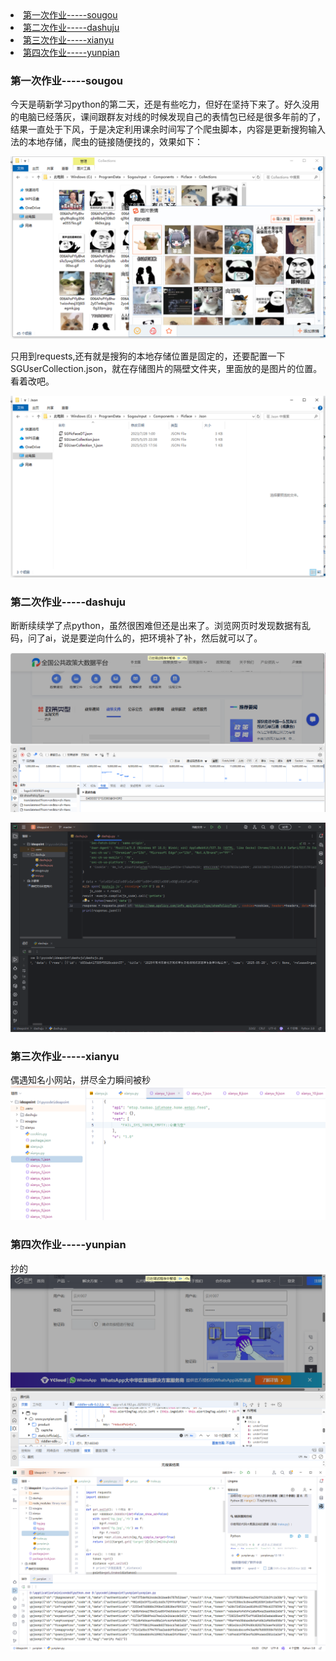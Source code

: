 <div align="left">
  <li><a href="#第一次作业-----sougou">第一次作业-----sougou</a></li>
  <li><a href="#第二次作业-----dashuju">第二次作业-----dashuju</a></li>
  <li><a href="#第三次作业-----xianyu">第三次作业-----xianyu</a></li>
  <li><a href="#第四次作业-----yunpian">第四次作业-----yunpian</a></li>
</div>

### 第一次作业-----sougou
今天是萌新学习python的第二天，还是有些吃力，但好在坚持下来了。好久没用的电脑已经落灰，课间跟群友对线的时候发现自己的表情包已经是很多年前的了，结果一直处于下风，于是决定利用课余时间写了个爬虫脚本，内容是更新搜狗输入法的本地存储，爬虫的链接随便找的，效果如下：


![截图](./sougou/1.png)  


只用到requests,还有就是搜狗的本地存储位置是固定的，还要配置一下SGUserCollection.json，就在存储图片的隔壁文件夹，里面放的是图片的位置。看着改吧。


![截图](./sougou/2.png)



### 第二次作业-----dashuju
断断续续学了点python，虽然很困难但还是出来了。浏览网页时发现数据有乱码，问了ai，说是要逆向什么的，把环境补了补，然后就可以了。

![截图](./dashuju/1.png)



![截图](./dashuju/2.png)

### 第三次作业-----xianyu
偶遇知名小网站，拼尽全力瞬间被秒
![截图](./xianyu/1.png)

### 第四次作业-----yunpian
抄的
![截图](./yunpian/1.png)
![截图](./yunpian/2.png)


